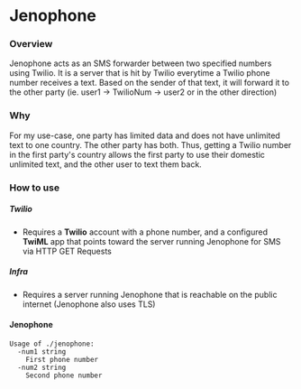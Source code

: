 # Jenophone

### Overview

Jenophone acts as an SMS forwarder between two specified numbers using Twilio. It is a server that is hit by Twilio everytime a Twilio phone number receives a text. Based on the sender of that text, it will forward it to the other party (ie. user1 -> TwilioNum -> user2 or in the other direction)

### Why

For my use-case, one party has limited data and does not have unlimited text to one country. The other party has both. Thus, getting a Twilio number in the first party's country allows the first party to use their domestic unlimited text, and the other user to text them back.

### How to use

##### Twilio

- Requires a **Twilio** account with a phone number, and a configured **TwiML** app that points toward the server running Jenophone for SMS via HTTP GET Requests

##### Infra

- Requires a server running Jenophone that is reachable on the public internet (Jenophone also uses TLS)

#### Jenophone

```
Usage of ./jenophone:
  -num1 string
    First phone number
  -num2 string
    Second phone number
```
